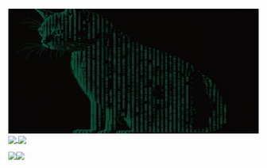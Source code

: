 ![Banner](imgs/matcat2.png)
<a href="https://github.com/anuraghazra/github-readme-stats">
  <img height=200 align="center" src="https://github-readme-stats.vercel.app/api?username=invisible-bo&show_icons=true&theme=chartreuse-dark&rank_icon=github" />
</a>
<a href="https://github.com/anuraghazra/github-readme-stats">
  <img height=200 align="center" src="https://github-readme-stats.vercel.app/api/top-langs/?username=invisible-bo&layout=donut&theme=chartreuse-dark" />
</a>
<div style="display: flex; flex-direction: row; align-items: center;">
  <a href="https://github.com/invisible-bo/Own-Gitbook">
    <img align="center" src="https://github-readme-stats.vercel.app/api/pin/?username=invisible-bo&repo=Own-Gitbook&theme=chartreuse-dark" />
  </a>
  <a href="https://gist.github.com/invisible-bo/YOUR-GIST-ID">
    <img align="center" src="https://github-readme-stats.vercel.app/api/gist?id=bbfce31e0217a3689c8d961a356cb10d&theme=chartreuse-dark" />
  </a>
</div>

<!--
**invisible-bo/invisible-bo** is a ✨ _special_ ✨ repository because its `README.md` (this file) appears on your GitHub profile.

Here are some ideas to get you started:

- 🔭 I’m currently working on ...
- 🌱 I’m currently learning ...
- 👯 I’m looking to collaborate on ...
- 🤔 I’m looking for help with ...
- 💬 Ask me about ...
- 📫 How to reach me: ...
- 😄 Pronouns: ...
- ⚡ Fun fact: ...
-->
